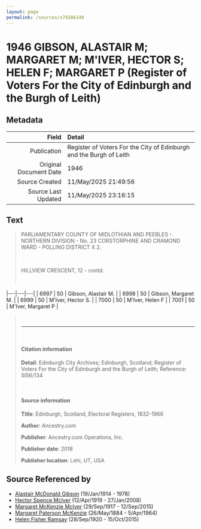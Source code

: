 ```yaml
---
layout: page
permalink: /sources/s79186140
---
```


# 1946 GIBSON, ALASTAIR M; MARGARET M; M'IVER, HECTOR S; HELEN F; MARGARET P (Register of Voters For the City of Edinburgh and the Burgh of Leith)

## Metadata

Field | Detail
---:|:---
Publication | Register of Voters For the City of Edinburgh and the Burgh of Leith
Original Document Date | 1946
Source Created | 11/May/2025 21:49:56
Source Last Updated | 11/May/2025 23:16:15

## Text

> PARLIAMENTARY COUNTY OF MIDLOTHIAN AND PEEBLES - NORTHERN DIVISION - No. 23 CORSTORPHINE AND CRAMOND WARD - POLLING DISTRICT X 2.
>
> <br/>
>
> HILLVIEW CRESCENT, 12 - contd.
>
> <br/>
>

|---|---|---|
| 6997 | 50 | Gibson, Alastair M. |
| 6998 | 50 | Gibson, Margaret M. |
| 6999 | 50 | M'Iver, Hector S. |
| 7000 | 50 | M'Iver, Helen F |
| 7001 | 50 | M'Iver, Margaret P |

> <br/>
>
> ---
>
> <br/>
>
> #### Citation information
>
> **Detail**: Edinburgh City Archives; Edinburgh, Scotland; Register of Voters For the City of Edinburgh and the Burgh of Leith; Reference: Sl56/134
>
> <br/>
>
> #### Source information
>
> **Title**: Edinburgh, Scotland, Electoral Registers, 1832-1966
>
> **Author**: Ancestry.com
>
> **Publisher**: Ancestry.com Operations, Inc.
>
> **Publisher date**: 2018
>
> **Publisher location**: Lehi, UT, USA
>

## Source Referenced by

* [Alastair McDonald Gibson](../people/@3963708@-alastair-mcdonald-gibson-b1914-1-19-d1978.md) (19/Jan/1914 - 1978)
* [Hector Spence McIver](../people/@34334364@-hector-spence-mciver-b1919-4-12-d2008-1-27.md) (12/Apr/1919 - 27/Jan/2008)
* [Margaret McKenzie McIver](../people/@24380064@-margaret-mckenzie-mciver-b1917-9-29-d2015-9-12.md) (29/Sep/1917 - 12/Sep/2015)
* [Margaret Paterson McKenzie](../people/@88610293@-margaret-paterson-mckenzie-b1884-5-26-d1964-4-5.md) (26/May/1884 - 5/Apr/1964)
* [Helen Fisher Ramsay](../people/@34267190@-helen-fisher-ramsay-b1920-9-28-d2015-10-15.md) (28/Sep/1920 - 15/Oct/2015)
